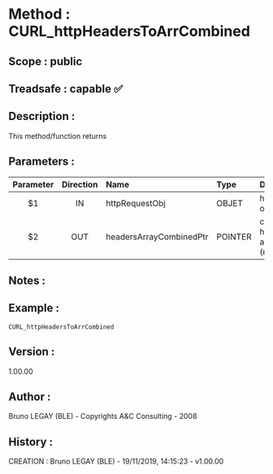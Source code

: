 ﻿# **Method :** CURL_httpHeadersToArrCombined
## **Scope :** public
## **Treadsafe :** capable ✅ 
## **Description :** 
This method/function returns
## **Parameters :** 
| Parameter | Direction | Name | Type | Ddescription | 
|:----:|:----:|:----|:----|:----| 
| $1 | IN | httpRequestObj | OBJET | http.request object | 
| $2 | OUT | headersArrayCombinedPtr | POINTER | combined headers text array pointer (modified) | 

## **Notes :** 

## **Example :** 
```
CURL_httpHeadersToArrCombined
```
## **Version :** 
1.00.00
## **Author :** 
Bruno LEGAY (BLE) - Copyrights A&C Consulting - 2008
## **History :** 
 CREATION : Bruno LEGAY (BLE) - 19/11/2019, 14:15:23 - v1.00.00
